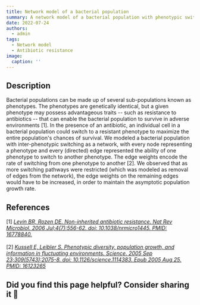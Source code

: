 ```yaml
---
title: Network model of a bacterial population
summary: A network model of a bacterial population with phenotypic switching, and some results from this model abou the asymtpotic growth rate of the population.
date: 2022-07-24
authors:
  - admin
tags:
  - Network model
  - Antibiotic resistance
image:
  caption: ''
---
```




## Description

Bacterial populations can be made up of several sub-populations known as phenotypes. 
The phenotypes are genetically identical, but a given phenotype may possess advantageous traits -- such as resistance to antibiotics -- 
that can enable the bacterial population to survive in adverse environments [1]. 
In the presence of an antibiotic, an individual cell in a bacterial population could switch to a resistant phenotype
to maximize the entire population's chances of survival. We modeled a bacterial population with inter-phenotypic switching
as a network, with every node representing a phenotype and every (directed) edge represented the ability of 
one phenotype to switch to another phenotype. 
The edge weights encode the rate of switching from one phenotype to another [2].
We observed that as more switching pathways were restricted (which was modeled as removal of edges from the network), the edge weights on the remaining edges
would have to be increased, in order to maintain the asymptotic population growth rate.


## References

[1] <cite><a href="https://pubmed.ncbi.nlm.nih.gov/16778840/"> Levin BR, Rozen DE. Non-inherited antibiotic resistance. Nat Rev Microbiol. 2006 Jul;4(7):556-62. doi: 10.1038/nrmicro1445. PMID: 16778840. </a></cite> 
<br/>
<br/>
[2] <cite><a href="https://pubmed.ncbi.nlm.nih.gov/16123265/"> Kussell E, Leibler S. Phenotypic diversity, population growth, and information in fluctuating environments. Science. 2005 Sep 23;309(5743):2075-8. doi: 10.1126/science.1114383. Epub 2005 Aug 25. PMID: 16123265 </a></cite>
<br/>


## Did you find this page helpful? Consider sharing it 🙌
